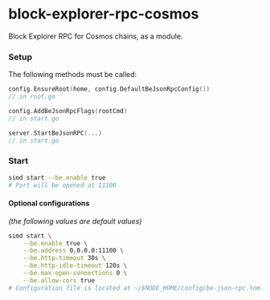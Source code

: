 # block-explorer-rpc-cosmos
Block Explorer RPC for Cosmos chains, as a module.

### Setup
The following methods must be called:
```go
config.EnsureRoot(home, config.DefaultBeJsonRpcConfig())
// in root.go
```
```go
config.AddBeJsonRpcFlags(rootCmd)
// in start.go
```
```go
server.StartBeJsonRPC(...)
// in start.go
```

### Start
```bash
simd start --be.enable true
# Port will be opened at 11100
```

#### Optional configurations
_(the following values are default values)_
```bash
simd start \
    --be.enable true \
    --be.address 0.0.0.0:11100 \
    --be.http-timeout 30s \
    --be.http-idle-timeout 120s \
    --be.max-open-connections 0 \
    --be.allow-cors true
# Configuration file is located at ~/$NODE_HOME/config/be-json-rpc.toml
```
